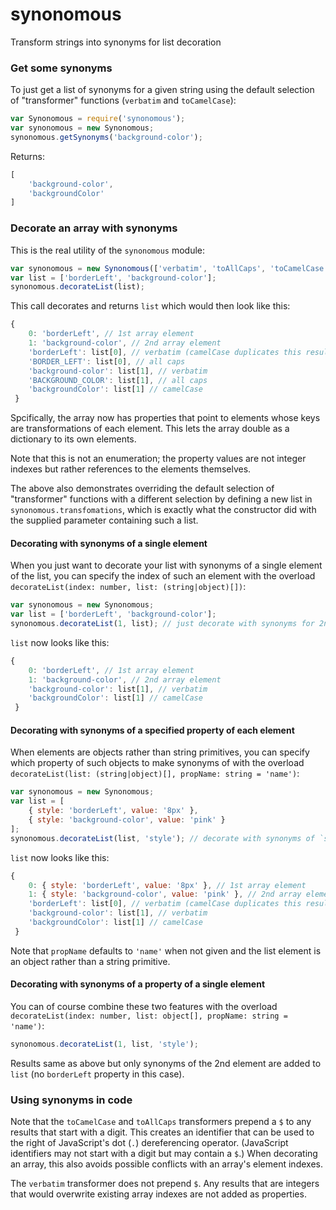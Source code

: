 # synonomous
Transform strings into synonyms for list decoration

### Get some synonyms
To just get a list of synonyms for a given string using the default selection of "transformer" functions (`verbatim` and `toCamelCase`):
```js
var Synonomous = require('synonomous');
var synonomous = new Synonomous;
synonomous.getSynonyms('background-color');
```
Returns:
```js
[
    'background-color',
    'backgroundColor'
]
```

### Decorate an array with synonyms
This is the real utility of the `synonomous` module:
```js
var synonomous = new Synonomous(['verbatim', 'toAllCaps', 'toCamelCase']);
var list = ['borderLeft', 'background-color'];
synonomous.decorateList(list);
```
This call decorates and returns `list` which would then look like this:
```js
{
    0: 'borderLeft', // 1st array element
    1: 'background-color', // 2nd array element
    'borderLeft': list[0], // verbatim (camelCase duplicates this result)
    'BORDER_LEFT': list[0], // all caps
    'background-color': list[1], // verbatim
    'BACKGROUND_COLOR': list[1], // all caps
    'backgroundColor': list[1] // camelCase
 }
```
Spcifically, the array now has properties that point to elements whose keys are transformations of each element. This lets the array double as a dictionary to its own elements.

Note that this is not an enumeration; the property values are not integer indexes but rather references to the elements themselves.

The above also demonstrates overriding the default selection of "transformer" functions with a different selection by defining a new list in `synonomous.transfomations`, which is exactly what the constructor did with the supplied parameter containing such a list.

#### Decorating with synonyms of a single element
When you just want to decorate your list with synonyms of a single element of the list, you can specify the index of such an element with the overload `decorateList(index: number, list: (string|object)[])`:
```js
var synonomous = new Synonomous;
var list = ['borderLeft', 'background-color'];
synonomous.decorateList(1, list); // just decorate with synonyms for 2nd element
```
`list` now looks like this:
```js
{
    0: 'borderLeft', // 1st array element
    1: 'background-color', // 2nd array element
    'background-color': list[1], // verbatim
    'backgroundColor': list[1] // camelCase
 }
```

#### Decorating with synonyms of a specified property of each element
When elements are objects rather than string primitives, you can specify which property of such objects to make synonyms of with the overload `decorateList(list: (string|object)[], propName: string = 'name')`:
```js
var synonomous = new Synonomous;
var list = [
    { style: 'borderLeft', value: '8px' },
    { style: 'background-color', value: 'pink' }
];
synonomous.decorateList(list, 'style'); // decorate with synonyms of `style` property of elements
```
`list` now looks like this:
```js
{
    0: { style: 'borderLeft', value: '8px' }, // 1st array element
    1: { style: 'background-color', value: 'pink' }, // 2nd array element
    'borderLeft': list[0], // verbatim (camelCase duplicates this result)
    'background-color': list[1], // verbatim
    'backgroundColor': list[1] // camelCase
 }
```
Note that `propName` defaults to `'name'` when not given and the list element is an object rather than a string primitive.

#### Decorating with synonyms of a property of a single element
You can of course combine these two features with the overload `decorateList(index: number, list: object[], propName: string = 'name')`:
```js
synonomous.decorateList(1, list, 'style');
```
Results same as above but only synonyms of the 2nd element are added to `list` (no `borderLeft` property in this case).

### Using synonyms in code

Note that the `toCamelCase` and `toAllCaps` transformers prepend a `$` to any results that start with a digit. This creates an identifier that can be used to the right of JavaScript's dot (`.`) dereferencing operator. (JavaScript identifiers may not start with a digit but may contain a `$`.) When decorating an array, this also avoids possible conflicts with an array's element indexes.

The `verbatim` transformer does not prepend `$`. Any results that are integers that would overwrite existing array indexes are not added as properties.
